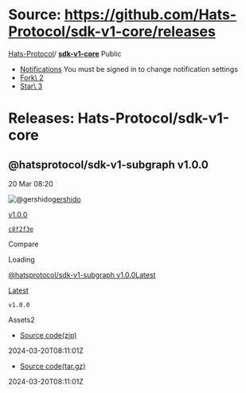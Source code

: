 # Source: https://github.com/Hats-Protocol/sdk-v1-core/releases

[Hats-Protocol](https://github.com/Hats-Protocol)/ **[sdk-v1-core](https://github.com/Hats-Protocol/sdk-v1-core)** Public

- [Notifications](https://github.com/login?return_to=%2FHats-Protocol%2Fsdk-v1-core) You must be signed in to change notification settings
- [Fork\\
2](https://github.com/login?return_to=%2FHats-Protocol%2Fsdk-v1-core)
- [Star\\
3](https://github.com/login?return_to=%2FHats-Protocol%2Fsdk-v1-core)


# Releases: Hats-Protocol/sdk-v1-core

## @hatsprotocol/sdk-v1-subgraph v1.0.0

20 Mar 08:20


![@gershido](https://avatars.githubusercontent.com/u/81111572?s=40&v=4)[gershido](https://github.com/gershido)

[v1.0.0](https://github.com/Hats-Protocol/sdk-v1-core/tree/v1.0.0)

[`c8f2f3e`](https://github.com/Hats-Protocol/sdk-v1-core/commit/c8f2f3e3f45297336b44dc29dca822897fadd9e1)

Compare

Loading

[@hatsprotocol/sdk-v1-subgraph v1.0.0](https://github.com/Hats-Protocol/sdk-v1-core/releases/tag/v1.0.0)[Latest](https://github.com/Hats-Protocol/sdk-v1-core/releases/latest)

[Latest](https://github.com/Hats-Protocol/sdk-v1-core/releases/latest)

```
v1.0.0
```

Assets2

- [Source code(zip)](https://github.com/Hats-Protocol/sdk-v1-core/archive/refs/tags/v1.0.0.zip)

2024-03-20T08:11:01Z

- [Source code(tar.gz)](https://github.com/Hats-Protocol/sdk-v1-core/archive/refs/tags/v1.0.0.tar.gz)

2024-03-20T08:11:01Z
